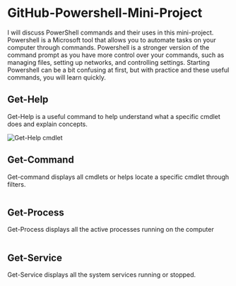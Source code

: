 
# GitHub-Powershell-Mini-Project
<p> I will discuss PowerShell commands and their uses in this mini-project. Powershell is a Microsoft tool that allows you to automate tasks on your computer through commands. Powershell is a stronger version of the command prompt as you have more control over your commands, such as managing files, setting up networks, and controlling settings. Starting Powershell can be a bit confusing at first, but with practice and these useful commands, you will learn quickly.</p>

<h2>Get-Help</h2>
<p>Get-Help is a useful command to help understand what a specific cmdlet does and explain concepts.</p>
<img src="/Images/GetHelp.png" alt="Get-Help cmdlet">

<h2>Get-Command</h2>
<p>Get-command displays all cmdlets or helps locate a specific cmdlet through filters.</p>
<img>

<h2>Get-Process</h2>
<p>Get-Process displays all the active processes running on the computer </p>
<img>

<h2>Get-Service</h2>
<p>Get-Service displays all the system services running or stopped.</p>
